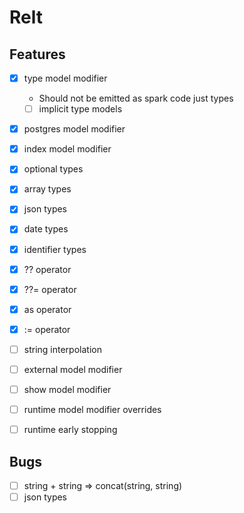# Relt

## Features

- [x] type model modifier
  - Should not be emitted as spark code just types
  - [ ] implicit type models
- [x] postgres model modifier
- [x] index model modifier

- [x] optional types
- [x] array types
- [x] json types
- [x] date types
- [x] identifier types

- [x] ?? operator
- [x] ??= operator
- [x] as operator
- [x] := operator

- [ ] string interpolation

- [ ] external model modifier
- [ ] show model modifier
- [ ] runtime model modifier overrides
- [ ] runtime early stopping

## Bugs

- [ ] string + string => concat(string, string)
- [ ] json types
